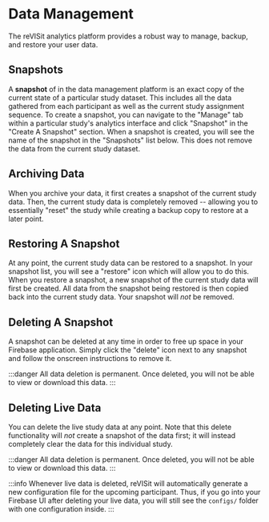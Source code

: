 # Data Management

The reVISit analytics platform provides a robust way to manage, backup, and restore your user data.

## Snapshots

A **snapshot** of in the data management platform is an exact copy of the current state of a particular study dataset. This includes all the data gathered from each participant as well as the current study assignment sequence. To create a snapshot, you can navigate to the "Manage" tab within a particular study's analytics interface and click "Snapshot" in the "Create A Snapshot" section. When a snapshot is created, you will see the name of the snapshot in the "Snapshots" list below. This does not remove the data from the current study dataset.

## Archiving Data

When you archive your data, it first creates a snapshot of the current study data. Then, the current study data is completely removed -- allowing you to essentially "reset" the study while creating a backup copy to restore at a later point.

## Restoring A Snapshot

At any point, the current study data can be restored to a snapshot. In your snapshot list, you will see a "restore" icon which will allow you to do this. When you restore a snapshot, a new snapshot of the current study data will first be created. All data from the snapshot being restored is then copied back into the current study data. Your snapshot will _not_ be removed.

## Deleting A Snapshot

A snapshot can be deleted at any time in order to free up space in your Firebase application. Simply click the "delete" icon next to any snapshot and follow the onscreen instructions to remove it.

:::danger
All data deletion is permanent. Once deleted, you will not be able to view or download this data.
:::

## Deleting Live Data

You can delete the live study data at any point. Note that this delete functionality will _not_ create a snapshot of the data first; it will instead completely clear the data for this individual study.

:::danger
All data deletion is permanent. Once deleted, you will not be able to view or download this data.
:::

:::info
Whenever live data is deleted, reVISit will automatically generate a new configuration file for the upcoming participant. Thus, if you go into your Firebase UI after deleting your live data, you will still see the `configs/` folder with one configuration inside.
:::
